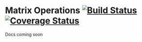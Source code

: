 # Matrix Operations [![Build Status](https://travis-ci.org/sohamkamani/matrix-operations.svg?branch=master)](https://travis-ci.org/sohamkamani/matrix-operations)[![Coverage Status](https://coveralls.io/repos/sohamkamani/matrix-operations/badge.svg?branch=master&service=github)](https://coveralls.io/github/sohamkamani/matrix-operations?branch=master)
Docs coming soon
